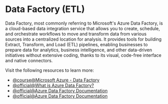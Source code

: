 # Data Factory (ETL)

Data Factory, most commonly referring to Microsoft's Azure Data Factory, is a cloud-based data integration service that allows you to create, schedule, and orchestrate workflows to move and transform data from various sources into a centralized location for analysis. It provides tools for building Extract, Transform, and Load (ETL) pipelines, enabling businesses to prepare data for analytics, business intelligence, and other data-driven initiatives without extensive coding, thanks to its visual, code-free interface and native connectors.

Visit the following resources to learn more:

- [@course@Microsoft Azure - Data Factory](https://www.coursera.org/learn/microsoft-azure---data-factory)
- [@official@What is Azure Data Factory?](https://learn.microsoft.com/en-us/azure/data-factory/introduction)
- [@official@Azure Data Factory Documentation](https://learn.microsoft.com/en-gb/azure/data-factory/)
- [@official@Azure Data Factory Documentation](https://learn.microsoft.com/en-gb/azure/data-factory/)